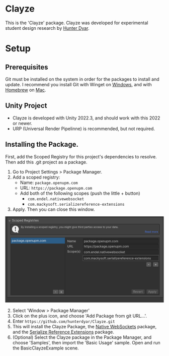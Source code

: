 # Clayze
This is the 'Clayze' package. Clayze was developed for experimental student design research by [Hunter Dyar](htttp://hdyar.com). 

# Setup
## Prerequisites
Git must be installed on the system in order for the packages to install and update. I recommend you install Git with Winget on [Windows](https://git-scm.com/download/win), and with [Homebrew](https://brew.sh/) on [Mac](https://git-scm.com/download/mac).

## Unity Project
- Clayze is developed with Unity 2022.3, and should work with this 2022 or newer.
- URP (Universal Render Pipelinne) is recommended, but not required.

## Installing the Package.
First, add the Scoped Registry for this project's dependencies to resolve. Then add this .git project as a package.
1. Go to Project Settings > Package Manager. 
2. Add a scoped registry:
   - Name: `package.openupm.com`
   - URL: `https://package.openupm.com`
   - Add both of the following scopes (push the little + button)
      - `com.endel.nativewebsocket`
      - `com.mackysoft.serializereference-extensions`
3. Apply. Then you can close this window.

![Scoped Registry Example](./Documentation~/scoped.png)

2. Select 'Window > Package Manager'
2. Click on the plus icon, and choose 'Add Package from git URL...'.
3. Enter `https://github.com/hunterdyar/Clayze.git`
4. This will install the Clayze Package, the [Native WebSockets](https://github.com/endel/NativeWebSocket) package, and the [Serialize Reference Extensions](https://github.com/mackysoft/Unity-SerializeReferenceExtensions) package.
5. (Optional) Select the Clayze package in the Package Manager, and choose 'Samples', then import the 'Basic Usage' sample. Open and run the BasicClayzeExample scene.
